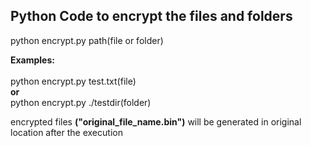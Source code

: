 ## Python Code to encrypt the files and folders

python encrypt.py path(file or folder)

<b>Examples:</b><br/><br/>
    python encrypt.py test.txt(file)<br/>
    <b>or</b><br/>
    python encrypt.py ./testdir(folder)

encrypted files <b>("original_file_name.bin")</b> will be generated in original location after the execution
